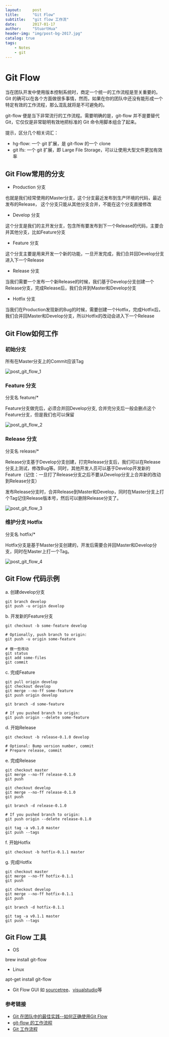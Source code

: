 ```yaml
---
layout:     post
title:      "Git Flow"
subtitle:   "git flow 工作流"
date:       2017-01-17
author:     "StuartHua"
header-img: "img/post-bg-2017.jpg"
catalog: true
tags:
    - Notes
    - git
---
```


# Git Flow

当在团队开发中使用版本控制系统时，商定一个统一的工作流程是至关重要的。Git 的确可以在各个方面做很多事情，然而，如果在你的团队中还没有能形成一个特定有效的工作流程，那么混乱就将是不可避免的。

<!-- more -->

git-flow 便是当下非常流行的工作流程。需要明确的是，git-flow 并不是要替代 Git，它仅仅是非常聪明有效地把标准的 Git 命令用脚本组合了起来。

提示，区分几个相关词汇：

* hg-flow: 一个 git 扩展，是 git-flow 的一个 clone
* git lfs: 一个 git 扩展，即 Large File Storage，可以让使用大型文件更加有效率

## Git Flow常用的分支

* Production 分支

也就是我们经常使用的Master分支，这个分支最近发布到生产环境的代码，最近发布的Release， 这个分支只能从其他分支合并，不能在这个分支直接修改

* Develop 分支

这个分支是我们的主开发分支，包含所有要发布到下一个Release的代码，主要合并其他分支，比如Feature分支

* Feature 分支

这个分支主要是用来开发一个新的功能，一旦开发完成，我们合并回Develop分支进入下一个Release

* Release 分支

当我们需要一个发布一个新Release的时候，我们基于Develop分支创建一个Release分支，完成Release后，我们合并到Master和Develop分支

* Hotfix 分支

当我们在Production发现新的Bug的时候，需要创建一个Hotfix，完成Hotfix后，我们合并回Master和Develop分支，所以Hotfix的改动会进入下一个Release

## Git Flow如何工作

### 初始分支

所有在Master分支上的Commit应该Tag

![post_git_flow_1](http://7o50rs.com1.z0.glb.clouddn.com/2017-01-17-post_git_flow_1.png)

### Feature 分支

分支名 feature/*

Feature分支做完后，必须合并回Develop分支, 合并完分支后一般会删点这个Feature分支，但是我们也可以保留

![post_git_flow_2](http://7o50rs.com1.z0.glb.clouddn.com/2017-01-17-post_git_flow_2.png)

### Release 分支

分支名 release/*

Release分支基于Develop分支创建，打完Release分支后，我们可以在Release分支上测试，修改Bug等。同时，其他开发人员可以基于Develop开发新的Feature（记住：一旦打了Release分支之后不要从Develop分支上合并新的改动到Release分支）

发布Release分支时，合并Release到Master和Develop，同时在Master分支上打个Tag记住Release版本号，然后可以删除Release分支了。

![post_git_flow_3](http://7o50rs.com1.z0.glb.clouddn.com/2017-01-17-post_git_flow_3.png)

### 维护分支 Hotfix

分支名 hotfix/*

Hotfix分支是基于Master分支创建的，开发后需要合并回Master和Develop分支，同时在Master上打一个Tag。

![post_git_flow_4](http://7o50rs.com1.z0.glb.clouddn.com/2017-01-17-post_git_flow_4.png)

## Git Flow 代码示例

a. 创建develop分支

```
git branch develop
git push -u origin develop
```

b. 开发新的Feature分支

```
git checkout -b some-feature develop

# Optionally, push branch to origin:
git push -u origin some-feature

# 做一些改动
git status
git add some-files
git commit
```

c. 完成Feature

```
git pull origin develop
git checkout develop
git merge --no-ff some-feature
git push origin develop

git branch -d some-feature

# If you pushed branch to origin:
git push origin --delete some-feature
```

d. 开始Release

```
git checkout -b release-0.1.0 develop

# Optional: Bump version number, commit
# Prepare release, commit
```

e. 完成Release

```
git checkout master
git merge --no-ff release-0.1.0
git push

git checkout develop
git merge --no-ff release-0.1.0
git push

git branch -d release-0.1.0

# If you pushed branch to origin:
git push origin --delete release-0.1.0

git tag -a v0.1.0 master
git push --tags
```

f. 开始Hotfix

```
git checkout -b hotfix-0.1.1 master
```

g. 完成Hotfix

```
git checkout master
git merge --no-ff hotfix-0.1.1
git push

git checkout develop
git merge --no-ff hotfix-0.1.1
git push

git branch -d hotfix-0.1.1

git tag -a v0.1.1 master
git push --tags
```

## Git Flow 工具

* OS

brew install git-flow

* Linux

apt-get install git-flow

* Git Flow GUI 如 [sourcetree](https://www.sourcetreeapp.com/)、[visualstudio](https://code.visualstudio.com/)等

### 参考链接

* [Git 在团队中的最佳实践--如何正确使用Git Flow](http://www.cnblogs.com/cnblogsfans/p/5075073.html)
* [git-flow 的工作流程](https://www.git-tower.com/learn/git/ebook/cn/command-line/advanced-topics/git-flow)
* [Git 工作流程](http://www.ruanyifeng.com/blog/2015/12/git-workflow.html)
